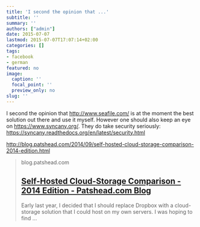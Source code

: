 ```yaml
---
title: 'I second the opinion that ...'
subtitle: ''
summary: ''
authors: ["admin"]
date: 2015-07-07
lastmod: 2015-07-07T17:07:14+02:00
categories: []
tags:
- facebook
- german
featured: no
image:
  caption: ''
  focal_point: ''
  preview_only: no
slug: ''
---
```

I second the opinion that http://www.seafile.com/ is at the moment the best solution out there and use it myself. However one should also keep an eye on https://www.syncany.org/. They do take security seriously: https://syncany.readthedocs.org/en/latest/security.html﻿

http://blog.patshead.com/2014/09/self-hosted-cloud-storage-comparison-2014-edition.html
> blog.patshead.com
> ## [Self-Hosted Cloud-Storage Comparison - 2014 Edition - Patshead.com Blog](http://blog.patshead.com/2014/09/self-hosted-cloud-storage-comparison-2014-edition.html)
>
>Early last year, I decided that I should replace Dropbox with a cloud-storage solution that I could host on my own servers. I was hoping to find …


